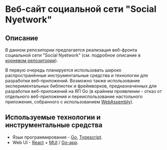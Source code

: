 # Веб-сайт социальной сети "Social Nyetwork"
## Описание

В данном репозитории предлагается реализация веб-фронта социальной сети "Social Nyetwork" (см. подробное описание в [корневом репозитории](https://github.com/pamugk/go-social-nyetwork)).

В первую очередь планируется использовать широко распространённые инструментальные средства и технологии для разработки веб-приложений. Возможно также использование экспериментальных библиотек и фреймворков, предназначенных для разработки веб-приложений на ЯП Go (в крайнем проявлении - отказ от отдельного веб-приложения и переиспользование настольного приложения, собранного с использованием [WebAssembly](https://webassembly.org/)).

## Используемые технологии и инструментальные средства
* Язык программирования - [Go](https://go.dev/), [Typescript](https://www.typescriptlang.org/).
* Web UI - [React](https://reactjs.org/) + [MUI](https://mui.com/) / [Go-app](https://github.com/maxence-charriere/go-app).
